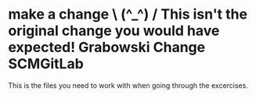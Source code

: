 make a change \ (^_^) /
This isn't the original change you would have expected!
Grabowski Change
 SCMGitLab
=========
This is the files you need to work with when going through the excercises.
